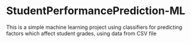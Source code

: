 # StudentPerformancePrediction-ML
This is a simple machine learning project using classifiers for predicting factors which affect student grades, using data from CSV file
